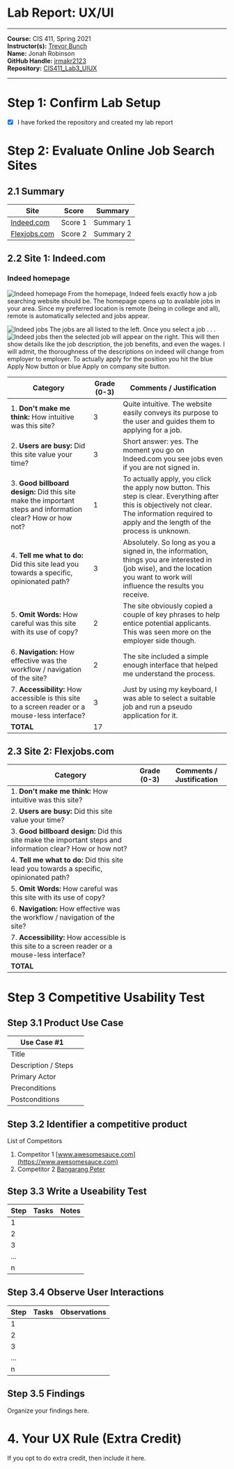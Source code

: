 # Lab Report: UX/UI
___
**Course:** CIS 411, Spring 2021  
**Instructor(s):** [Trevor Bunch](https://github.com/trevordbunch)  
**Name:** Jonah Robinson  
**GitHub Handle:** [jrmakr2123](https://github.com/jrmakr2123)  
**Repository:** [CIS411_Lab3_UIUX](https://github.com/jrmakr2123/cis411_lab3_uiux)  
<!-- **Collaborators:**    -->
___

# Step 1: Confirm Lab Setup
- [x] I have forked the repository and created my lab report
<!-- - [ ] If I'm collaborating on this project, I have included their handles on the report and confirm that my report is informed, but not copied from my collaborators. -->

# Step 2: Evaluate Online Job Search Sites

## 2.1 Summary
| Site | Score | Summary |
|---|---|---|
| [Indeed.com](https://www.indeed.com) | Score 1 | Summary 1 |
| [Flexjobs.com](https://www.flexjobs.com) | Score 2 | Summary 2 |

## 2.2 Site 1: Indeed.com
<!-- Insert Recorded Screenshots with captions and steps. -->
### Indeed homepage
![Indeed homepage](/src/indeed%201.png)
From the homepage, Indeed feels exactly how a job searching website should be. The homepage opens up to available jobs in your area. Since my preferred location is remote (being in college and all), remote is automatically selected and jobs appear. 

![Indeed jobs](/src/indeed%203.png)
The jobs are all listed to the left.
Once you select a job . . .
![Indeed jobs](/src/indeed%202.png)
then the selected job will appear on the right. This will then show details like the job description, the job benefits, and even the wages. I will admit, the thoroughness of the descriptions on indeed will change from employer to employer. To actually apply for the position you hit the blue Apply Now button or blue Apply on company site button. 

| Category | Grade (0-3) | Comments / Justification |
|---|---|---|
| 1. **Don't make me think:** How intuitive was this site? | 3 | Quite intuitive. The website easily conveys its purpose to the user and guides them to applying for a job.   |
| 2. **Users are busy:** Did this site value your time?  | 3  | Short answer: yes. The moment you go on Indeed.com you see jobs even if you are not signed in.  |
| 3. **Good billboard design:** Did this site make the important steps and information clear? How or how not? | 1  | To actually apply, you click the apply now button. This step is clear. Everything after this is objectively not clear.  The information required to apply and the length of the process is unknown. |
| 4. **Tell me what to do:** Did this site lead you towards a specific, opinionated path? | 3  | Absolutely. So long as you a signed in, the information, things you are interested in (job wise), and the location you want to work will influence the results you receive.  |
| 5. **Omit Words:** How careful was this site with its use of copy? |2   | The site obviously copied a couple of key phrases to help entice potential applicants. This was seen more on the employer side though.   |
| 6. **Navigation:** How effective was the workflow / navigation of the site? |  2 | The site included a simple enough interface that helped me understand the process.   |
| 7. **Accessibility:** How accessible is this site to a screen reader or a mouse-less interface? | 3   | Just by using my keyboard, I was able to select a suitable job and run a pseudo application for it.   |
| **TOTAL** | 17  |   |

## 2.3 Site 2: Flexjobs.com
<!-- Insert Recorded Screenshots with captions and steps. -->


| Category | Grade (0-3) | Comments / Justification |
|---|---|---|
| 1. **Don't make me think:** How intuitive was this site? |   |   |
| 2. **Users are busy:** Did this site value your time?  |   |   |
| 3. **Good billboard design:** Did this site make the important steps and information clear? How or how not? |   |   |
| 4. **Tell me what to do:** Did this site lead you towards a specific, opinionated path? |   |   |
| 5. **Omit Words:** How careful was this site with its use of copy? |   |   |
| 6. **Navigation:** How effective was the workflow / navigation of the site? |   |   |
| 7. **Accessibility:** How accessible is this site to a screen reader or a mouse-less interface? |   |   |
| **TOTAL** |   |   |


# Step 3 Competitive Usability Test

## Step 3.1 Product Use Case

| Use Case #1 | |
|---|---|
| Title | |
| Description / Steps | |
| Primary Actor | |
| Preconditions | |
| Postconditions | |

## Step 3.2 Identifier a competitive product

List of Competitors
1. Competitor 1 [www.awesomesauce.com](https://www.awesomesauce.com)
2. Competitor 2 [Bangarang Peter](https://www.youtube.com/watch?v=4PNOccSUb1Q)

## Step 3.3 Write a Useability Test

| Step | Tasks | Notes |
|---|---|---|
| 1 |   |   |
| 2 |   |   |
| 3 |   |   |
| ... |   |   |
| n |   |   |

## Step 3.4 Observe User Interactions

| Step | Tasks | Observations |
|---|---|---|
| 1 |   |   |
| 2 |   |   |
| 3 |   |   |
| ... |   |   |
| n |   |   |

## Step 3.5 Findings
Organize your findings here.

# 4. Your UX Rule (Extra Credit)
If you opt to do extra credit, then include it here.